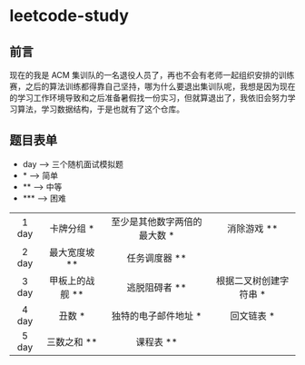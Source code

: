 # leetcode-study

## 前言
现在的我是 ACM 集训队的一名退役人员了，再也不会有老师一起组织安排的训练赛，之后的算法训练都得靠自己坚持，哪为什么要退出集训队呢，我想是因为现在的学习工作环境导致和之后准备暑假找一份实习，但就算退出了，我依旧会努力学习算法，学习数据结构，于是也就有了这个仓库。 

## 题目表单
* day --> 三个随机面试模拟题
* \*  --> 简单
* \**  --> 中等
* \***  --> 困难

|||||
|:----:|:----:|:----:|:----:|
|1 day|卡牌分组 * |至少是其他数字两倍的最大数 * |消除游戏 ** |
|2 day|最大宽度坡 ** |任务调度器 ** |  |
|3 day|甲板上的战舰 ** |逃脱阻碍者 ** | 根据二叉树创建字符串 * |
|4 day|丑数 * |独特的电子邮件地址 * |回文链表 * |
|5 day|三数之和 ** |课程表 ** |  |

